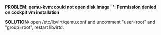  **PROBLEM: qemu-kvm: could not open disk image ' ': Permission denied on cockpit vm installation**
 
 **SOLUTION:** open /etc/libvirt/qemu.conf and uncomment "user=root" and "group=root", restart libvirtd. 
